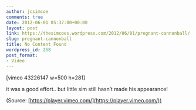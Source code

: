 ```yaml
---
author: jcsimcoe
comments: true
date: 2012-06-01 05:37:00+00:00
layout: post
link: https://thesimcoes.wordpress.com/2012/06/01/pregnant-cannonball/
slug: pregnant-cannonball
title: No Content Found
wordpress_id: 258
post_format:
- Video
---
```


[vimeo 43226147 w=500 h=281]


it was a good effort.. but little sim still hasn’t made his appearance!

(Source: [https://player.vimeo.com/](https://player.vimeo.com/))

